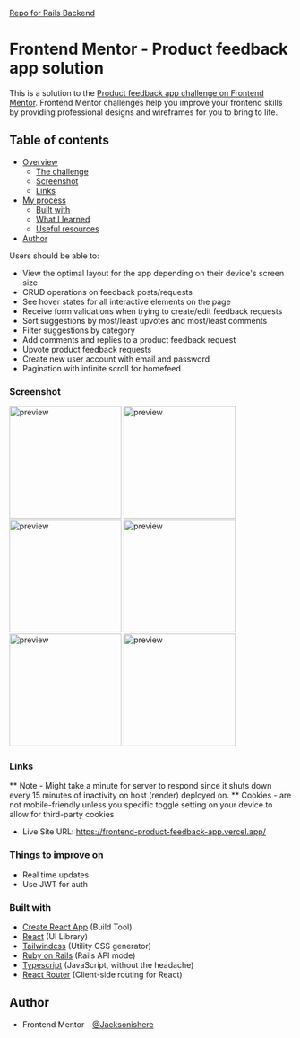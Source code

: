 [Repo for Rails Backend](https://github.com/Jacksonishere/backend-product-feedback-app)

# Frontend Mentor - Product feedback app solution

This is a solution to the [Product feedback app challenge on Frontend Mentor](https://www.frontendmentor.io/challenges/product-feedback-app-wbvUYqjR6). Frontend Mentor challenges help you improve your frontend skills by providing professional designs and wireframes for you to bring to life.

## Table of contents

- [Overview](#overview)
  - [The challenge](#the-challenge)
  - [Screenshot](#screenshot)
  - [Links](#links)
- [My process](#my-process)
  - [Built with](#built-with)
  - [What I learned](#what-i-learned)
  - [Useful resources](#useful-resources)
- [Author](#author)

Users should be able to:

- View the optimal layout for the app depending on their device's screen size
- CRUD operations on feedback posts/requests
- See hover states for all interactive elements on the page
- Receive form validations when trying to create/edit feedback requests
- Sort suggestions by most/least upvotes and most/least comments
- Filter suggestions by category
- Add comments and replies to a product feedback request
- Upvote product feedback requests
- Create new user account with email and password
- Pagination with infinite scroll for homefeed

### Screenshot

<img width="200" alt="preview" src="https://user-images.githubusercontent.com/44249712/213886918-e27fda50-0b6e-432e-a7c7-f1606f9721d8.png">
<img width="200" alt="preview" src="https://user-images.githubusercontent.com/44249712/213886927-c30c1671-4eb7-4abe-9711-8a856300475a.png">
<img width="200" alt="preview" src="https://user-images.githubusercontent.com/44249712/213887115-b3662422-e1cc-4ae0-8187-6164bb64cea9.png">
<img width="200" alt="preview" src="https://user-images.githubusercontent.com/44249712/213887125-35bd375f-4606-4926-8855-6332f11f6de4.png">
<img width="200" alt="preview" src="https://user-images.githubusercontent.com/44249712/213887151-e0850525-5fef-47dc-9b91-a18f30aa4eb1.png">
<img width="200" alt="preview" src="https://user-images.githubusercontent.com/44249712/213887185-0eaad1d4-4783-4fca-9753-ca841917c824.png">

### Links

** Note - Might take a minute for server to respond since it shuts down every 15 minutes of inactivity on host (render) deployed on.
** Cookies - are not mobile-friendly unless you specific toggle setting on your device to allow for third-party cookies

- Live Site URL: https://frontend-product-feedback-app.vercel.app/

### Things to improve on
- Real time updates
- Use JWT for auth

### Built with

- [Create React App](https://create-react-app.dev/) (Build Tool)
- [React](https://reactjs.org/) (UI Library)
- [Tailwindcss](http://tailwindcss.com/) (Utility CSS generator)
- [Ruby on Rails](https://guides.rubyonrails.org/api_app.html) (Rails API mode)
- [Typescript](https://www.typescriptlang.org/) (JavaScript, without the headache)
- [React Router](https://reactrouter.com/web/guides/quick-start) (Client-side routing for React)


## Author

- Frontend Mentor - [@Jacksonishere](https://www.frontendmentor.io/profile/Jacksonishere)
